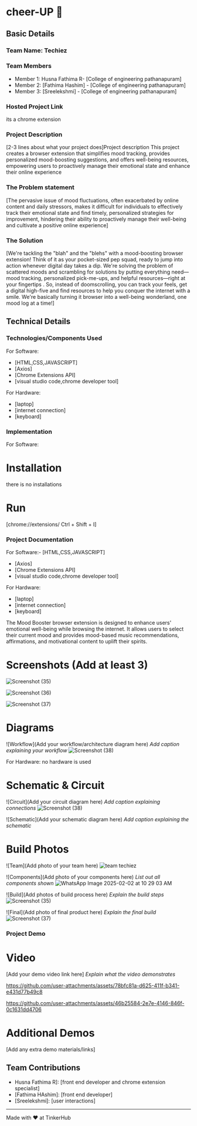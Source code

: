 # cheer-UP 🎯


## Basic Details
### Team Name: Techiez


### Team Members
- Member 1: Husna Fathima R- [College of engineering pathanapuram]
- Member 2: [Fathima Hashim] - [College of engineering pathanapuram]
- Member 3: [Sreelekshmi] - [College of engineering pathanapuram]

### Hosted Project Link
its a chrome extension

### Project Description
[2-3 lines about what your project does]Project description 
This project creates a browser extension that simplifies mood tracking, provides personalized mood-boosting suggestions, and offers well-being resources, empowering users to proactively manage their emotional state and enhance their online experience


### The Problem statement
[The pervasive issue of mood fluctuations, often exacerbated by online content and daily stressors, makes it difficult for individuals to effectively track their emotional state and find timely, personalized strategies for improvement, hindering their ability to proactively manage their well-being and cultivate a positive online experience]

### The Solution
[We're tackling the "blah" and the "blehs" with a mood-boosting browser extension!  Think of it as your pocket-sized pep squad, ready to jump into action whenever digital day takes a dip.  We're solving the problem of scattered moods and scrambling for solutions by putting everything  need—mood tracking, personalized pick-me-ups, and helpful resources—right at your fingertips .  So, instead of doomscrolling, you can track your feels, get a digital high-five  and find resources to help you conquer the internet  with a smile.  We're basically turning it  browser into a well-being wonderland, one mood log at a time!]

## Technical Details
### Technologies/Components Used
For Software:
- [HTML,CSS,JAVASCRIPT]
- [Axios]
- [Chrome Extensions API]
- [visual studio code,chrome developer tool]

For Hardware:
- [laptop]
- [internet connection]
- [keyboard]

### Implementation
For Software:
# Installation
there is no installations

# Run
[chrome://extensions/
Ctrl + Shift + I]

### Project Documentation
For Software:- [HTML,CSS,JAVASCRIPT]
- [Axios]
- [Chrome Extensions API]
- [visual studio code,chrome developer tool]

For Hardware:
- [laptop]
- [internet connection]
- [keyboard]
  
The Mood Booster browser extension is designed to enhance users' emotional well-being while browsing the internet. It allows users to select their current mood and provides mood-based music recommendations, affirmations, and motivational content to uplift their spirits.


# Screenshots (Add at least 3)

![Screenshot (35)](https://github.com/user-attachments/assets/6b20ef1d-ca4a-415e-9934-9253c00f30dc)

![Screenshot (36)](https://github.com/user-attachments/assets/27d0dacd-5f43-42a2-be59-0d521f15cff4)


![Screenshot (37)](https://github.com/user-attachments/assets/4fb59b78-b427-442a-b69b-9e1413114add)


# Diagrams
![Workflow](Add your workflow/architecture diagram here)
*Add caption explaining your workflow*
![Screenshot (38)](https://github.com/user-attachments/assets/2559c1d5-6812-48c6-9bd9-5c84398b0948)

For Hardware:
no hardware is used
# Schematic & Circuit
![Circuit](Add your circuit diagram here)
*Add caption explaining connections*
![Screenshot (38)](https://github.com/user-attachments/assets/9919e55f-eb5f-4334-93aa-5ae2cf070852)

![Schematic](Add your schematic diagram here)
*Add caption explaining the schematic*

# Build Photos
![Team](Add photo of your team here)
![team techiez](https://github.com/user-attachments/assets/2280ccd1-b7e3-4125-aae5-57058af67c12)


![Components](Add photo of your components here)
*List out all components shown*
![WhatsApp Image 2025-02-02 at 10 29 03 AM](https://github.com/user-attachments/assets/9cfe512c-2554-443e-b78c-ce9265475faa)

![Build](Add photos of build process here)
*Explain the build steps*
![Screenshot (35)](https://github.com/user-attachments/assets/c8577804-1c9a-45ee-8905-b171784d6f85)

![Final](Add photo of final product here)
*Explain the final build*
![Screenshot (37)](https://github.com/user-attachments/assets/4e2e88f1-7acf-4230-90f7-533d9c0723e1)

### Project Demo
# Video
[Add your demo video link here]
*Explain what the video demonstrates*


https://github.com/user-attachments/assets/78bfc81a-d625-411f-b341-e431d77b49c8



https://github.com/user-attachments/assets/46b25584-2e7e-4146-846f-0c1631dd4706


# Additional Demos
[Add any extra demo materials/links]

## Team Contributions
- Husna Fathima R]: [front end developer and chrome extension specialist]
- [Fathima HAshim]: [front end developer]
- [Sreelekshmi]: [user interactions]

---
Made with ❤️ at TinkerHub
